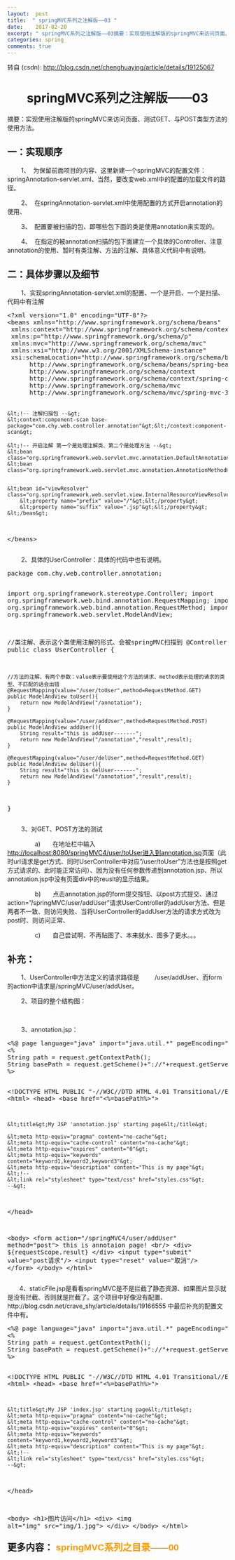 ```yaml
---
layout:  post
title:  " springMVC系列之注解版——03 "
date:    2017-02-20
excerpt: " springMVC系列之注解版——03摘要：实现使用注解版的springMVC来访问页面、测试GET、与POST类型方法的使用方法。一：实现顺序    1、 为保留前面项目的内容、这里新建一个springMVC的配置文件：springAnnotation-servlet.xml、当然，要改变web.xml中的配置的加载文件的路径。     2、 在springAnnotation-servlet.xml中使用配置的方式开启annotation的使用、     3、 配置要被扫描的包、即哪些包下面的类是使用annotation来实现的。     4、 在指定的被annotation扫描的包下面建立一个具体的Controller、注意annotation的使用、暂时有类注解、方法的注解、具体意义代码中有说明。二：具体步骤以及细节     1、实现springAnnotation-servlet.xml的配置、一个是开启、一个是扫描、代码中有注解<?xmlversion=1.0encoding=UTF-8?><beansxmlns=http://www.springframework.org/schema/beansxmlns:context=http://www.springframework.org/schema/contextxmlns:p=http://www.springframework.org/schema/pxmlns:mvc=http://www.springframework.org/schema/mvcxmlns:xsi=http://www.w3.org/2001/XMLSchema-instancexsi:schemaLocation=http://www.springframework.org/schema/beanshttp://www.springframework.org/schema/beans/spring-beans-3.0.xsdhttp://www.springframework.org/schema/contexthttp://www.springframework.org/schema/context/spring-context.xsdhttp://www.springframework.org/schema/mvchttp://www.springframework.org/schema/mvc/spring-mvc-3.0.xsd><!--注解扫描包--><context:component-scanbase-package=com.chy.web.controller.annotation></context:component-scan><!--开启注解第一个是处理注解类、第二个是处理方法--><beanclass=org.springframework.web.servlet.mvc.annotation.DefaultAnnotationHandlerMapping></bean><beanclass=org.springframework.web.servlet.mvc.annotation.AnnotationMethodHandlerAdapter></bean><beanid=viewResolverclass=org.springframework.web.servlet.view.InternalResourceViewResolver><propertyname=prefixvalue=/></property><propertyname=suffixvalue=.jsp></property></bean></beans>     2、具体的UserController：具体的代码中也有说明。packagecom.chy.web... "
categories: spring 
comments: true
---
```

转自 (csdn): http://blog.csdn.net/chenghuaying/article/details/19125067
<div class="skin_detail" id="article_content"> 
 <h1 style="text-align:center">springMVC系列之注解版——03</h1> 
 <div> 
 </div> 
 <p>摘要：实现使用注解版的springMVC来访问页面、测试GET、与POST类型方法的使用方法。</p> 
 <p> </p> 
 <h2>一：实现顺序</h2> 
 <div> 
 </div> 
 <p>&nbsp; &nbsp; &nbsp; &nbsp; 1、&nbsp; 为保留前面项目的内容、这里新建一个springMVC的配置文件：springAnnotation-servlet.xml、当然，要改变web.xml中的配置的加载文件的路径。</p> 
 <p>&nbsp; &nbsp; &nbsp; &nbsp;&nbsp;2、&nbsp; 在springAnnotation-servlet.xml中使用配置的方式开启annotation的使用、</p> 
 <p>&nbsp; &nbsp; &nbsp; &nbsp;&nbsp;3、&nbsp; 配置要被扫描的包、即哪些包下面的类是使用annotation来实现的。</p> 
 <p>&nbsp; &nbsp; &nbsp; &nbsp;&nbsp;4、&nbsp; 在指定的被annotation扫描的包下面建立一个具体的Controller、注意annotation的使用、暂时有类注解、方法的注解、具体意义代码中有说明。</p> 
 <p> </p> 
 <h2>二：具体步骤以及细节</h2> 
 <div> 
 </div> 
 <p>&nbsp; &nbsp; &nbsp; &nbsp;&nbsp;1、实现springAnnotation-servlet.xml的配置、一个是开启、一个是扫描、代码中有注解</p> 
 <p> </p> 
 <p></p> 
 <pre code_snippet_id="185572" snippet_file_name="blog_20140212_1_4631338" name="code" class="html">&lt;?xml version="1.0" encoding="UTF-8"?&gt;
&lt;beans xmlns="http://www.springframework.org/schema/beans"  
 xmlns:context="http://www.springframework.org/schema/context"  
 xmlns:p="http://www.springframework.org/schema/p"  
 xmlns:mvc="http://www.springframework.org/schema/mvc"  
 xmlns:xsi="http://www.w3.org/2001/XMLSchema-instance"  
 xsi:schemaLocation="http://www.springframework.org/schema/beans  
      http://www.springframework.org/schema/beans/spring-beans-3.0.xsd  
      http://www.springframework.org/schema/context  
      http://www.springframework.org/schema/context/spring-context.xsd  
      http://www.springframework.org/schema/mvc  
      http://www.springframework.org/schema/mvc/spring-mvc-3.0.xsd"&gt;
      
      
    &lt;!-- 注解扫描包 --&gt;
	&lt;context:component-scan base-package="com.chy.web.controller.annotation"&gt;&lt;/context:component-scan&gt;
	
	&lt;!-- 开启注解 第一个是处理注解类、第二个是处理方法 --&gt;
	&lt;bean class="org.springframework.web.servlet.mvc.annotation.DefaultAnnotationHandlerMapping"&gt;&lt;/bean&gt;	
	&lt;bean class="org.springframework.web.servlet.mvc.annotation.AnnotationMethodHandlerAdapter"&gt;&lt;/bean&gt;	
		
	
	&lt;bean id="viewResolver" class="org.springframework.web.servlet.view.InternalResourceViewResolver"&gt;
		&lt;property name="prefix" value="/"&gt;&lt;/property&gt;
		&lt;property name="suffix" value=".jsp"&gt;&lt;/property&gt;
	&lt;/bean&gt;
 &lt;/beans&gt;  </pre> 
 <p></p> 
 <p>&nbsp; &nbsp; &nbsp; &nbsp;&nbsp;2、具体的UserController：具体的代码中也有说明。</p> 
 <p> </p> 
 <p></p> 
 <pre code_snippet_id="185572" snippet_file_name="blog_20140212_2_2439511" name="code" class="java">package com.chy.web.controller.annotation;

import org.springframework.stereotype.Controller;
import org.springframework.web.bind.annotation.RequestMapping;
import org.springframework.web.bind.annotation.RequestMethod;
import org.springframework.web.servlet.ModelAndView;

//类注解、表示这个类使用注解的形式、会被springMVC扫描到
@Controller
public class UserController {
	
	//方法的注解、有两个参数：value表示要使用这个方法的请求、method表示处理的请求的类型、不匹配的话会出错
	@RequestMapping(value="/user/toUser",method=RequestMethod.GET)
	public ModelAndView toUser(){
		return new ModelAndView("/annotation");
	}

	@RequestMapping(value="/user/addUser",method=RequestMethod.POST)
	public ModelAndView addUser(){
		String result="this is addUser-------";
		return new ModelAndView("/annotation","result",result);
	}
	
	@RequestMapping(value="/user/delUser",method=RequestMethod.GET)
	public ModelAndView delUser(){
		String result="this is delUser-------";
		return new ModelAndView("/annotation","result",result);
	}	
}</pre> 
 <p></p> 
 <p>&nbsp; &nbsp; &nbsp; &nbsp;&nbsp;3、对GET、POST方法的测试</p> 
 <p>&nbsp; &nbsp; &nbsp; &nbsp;&nbsp;&nbsp; &nbsp; &nbsp; &nbsp;&nbsp;a)&nbsp;&nbsp;&nbsp;&nbsp;&nbsp;&nbsp;&nbsp;在地址栏中输入<a target="_blank" href="http://localhost:8080/springMVC4/user/toUser%20%E8%BF%9B%E5%85%A5%E5%88%B0annotation.jsp"><span style="color:windowtext">http://localhost:8080/springMVC4/user/toUser</span><span style="color:windowtext">进入到</span><span style="color:windowtext">annotation.jsp</span></a>页面（此时url请求是get方式、同时UserController中对应”/user/toUser”方法也是按照get方式请求的、此时能正常访问）、因为没有任何参数传递到annotation.jsp、所以annotation.jsp中没有页面div中的reuslt的显示结果。</p> 
 <p>&nbsp; &nbsp; &nbsp; &nbsp;&nbsp;&nbsp; &nbsp; &nbsp; &nbsp;&nbsp;b)&nbsp;&nbsp;&nbsp;&nbsp;&nbsp;&nbsp;&nbsp;点击annotation.jsp的form提交按钮、以post方式提交、通过action=”/springMVC/user/addUser”请求UserController的addUser方法、但是两者不一致、则访问失败、当将UserController的addUser方法的请求方式改为post时、则访问正常、</p> 
 <p>&nbsp; &nbsp; &nbsp; &nbsp;&nbsp;&nbsp; &nbsp; &nbsp; &nbsp;&nbsp;c)&nbsp;&nbsp;&nbsp;&nbsp;&nbsp;&nbsp;&nbsp;自己尝试啊、不再贴图了、本来就水、图多了更水。。。</p> 
 <h2>补充：</h2> 
 <p>&nbsp; &nbsp; &nbsp; &nbsp;&nbsp;1、UserController中方法定义的请求路径是&nbsp;&nbsp;&nbsp;&nbsp;&nbsp;&nbsp;&nbsp;&nbsp; /user/addUser、而form的action中请求是/springMVC/user/addUser。</p> 
 <p>&nbsp; &nbsp; &nbsp; &nbsp;&nbsp;2、项目的整个结构图：</p> 
 <p>&nbsp; &nbsp; &nbsp; &nbsp; &nbsp; &nbsp; &nbsp; &nbsp; &nbsp; &nbsp; &nbsp; &nbsp; &nbsp; &nbsp; &nbsp;&nbsp;<img src="http://img.blog.csdn.net/20140212173449218?watermark/2/text/aHR0cDovL2Jsb2cuY3Nkbi5uZXQvY3JhdmVfc2h5/font/5a6L5L2T/fontsize/400/fill/I0JBQkFCMA==/dissolve/70/gravity/Center" alt=""> </p> 
 <p> </p> 
 <p>&nbsp; &nbsp; &nbsp; &nbsp; 3、annotation.jsp： </p> 
 <p></p>
 <pre code_snippet_id="185572" snippet_file_name="blog_20140320_3_3149054" name="code" class="html">&lt;%@ page language="java" import="java.util.*" pageEncoding="UTF-8"%&gt;
&lt;%
String path = request.getContextPath();
String basePath = request.getScheme()+"://"+request.getServerName()+":"+request.getServerPort()+path+"/";
%&gt;

&lt;!DOCTYPE HTML PUBLIC "-//W3C//DTD HTML 4.01 Transitional//EN"&gt;
&lt;html&gt;
  &lt;head&gt;
    &lt;base href="&lt;%=basePath%&gt;"&gt;
    
    &lt;title&gt;My JSP 'annotation.jsp' starting page&lt;/title&gt;
    
	&lt;meta http-equiv="pragma" content="no-cache"&gt;
	&lt;meta http-equiv="cache-control" content="no-cache"&gt;
	&lt;meta http-equiv="expires" content="0"&gt;    
	&lt;meta http-equiv="keywords" content="keyword1,keyword2,keyword3"&gt;
	&lt;meta http-equiv="description" content="This is my page"&gt;
	&lt;!--
	&lt;link rel="stylesheet" type="text/css" href="styles.css"&gt;
	--&gt;

  &lt;/head&gt;
  
  &lt;body&gt;
  		&lt;form action="/springMVC4/user/addUser" method="post"&gt;
  			this is annotaion page!
  			&lt;br/&gt;
  			&lt;div&gt;
  				${requestScope.result}
  			&lt;/div&gt;
  			&lt;input type="submit" value="post请求"/&gt;
  			&lt;input type="reset" value="取消"/&gt;
  		&lt;/form&gt;
  &lt;/body&gt;
&lt;/html&gt;
</pre>
 <p></p> 
 <p> </p> 
 <p><span style="white-space:pre">&nbsp; &nbsp; &nbsp; &nbsp;</span>4、staticFile.jsp是看看springMVC是不是拦截了静态资源、如果图片显示就是没有拦截、否则就是拦截了。这个项目中好像没有配置、http://blog.csdn.net/crave_shy/article/details/19166555 中最后补充的配置文件中有。</p> 
 <p> </p> 
 <pre code_snippet_id="185572" snippet_file_name="blog_20140320_4_5864269" name="code" class="html">&lt;%@ page language="java" import="java.util.*" pageEncoding="UTF-8"%&gt;
&lt;%
String path = request.getContextPath();
String basePath = request.getScheme()+"://"+request.getServerName()+":"+request.getServerPort()+path+"/";
%&gt;

&lt;!DOCTYPE HTML PUBLIC "-//W3C//DTD HTML 4.01 Transitional//EN"&gt;
&lt;html&gt;
  &lt;head&gt;
    &lt;base href="&lt;%=basePath%&gt;"&gt;
    
    &lt;title&gt;My JSP 'index.jsp' starting page&lt;/title&gt;
	&lt;meta http-equiv="pragma" content="no-cache"&gt;
	&lt;meta http-equiv="cache-control" content="no-cache"&gt;
	&lt;meta http-equiv="expires" content="0"&gt;    
	&lt;meta http-equiv="keywords" content="keyword1,keyword2,keyword3"&gt;
	&lt;meta http-equiv="description" content="This is my page"&gt;
	&lt;!--
	&lt;link rel="stylesheet" type="text/css" href="styles.css"&gt;
	--&gt;
  &lt;/head&gt;
  
  &lt;body&gt;
  		&lt;h1&gt;图片访问&lt;/h1&gt;
  		&lt;div&gt;
  			&lt;img alt="img" src="img/1.jpg"&gt;
  		&lt;/div&gt;
  &lt;/body&gt;
&lt;/html&gt;
</pre>  
 <p> </p> 
 <p></p> 
 <h2 style="margin:0px; padding:0px; font-family:Arial; line-height:26px">更多内容：&nbsp;<a target="_blank" href="http://blog.csdn.net/crave_shy/article/details/19089979" style="color:rgb(255,153,0); text-decoration:none">springMVC系列之目录——00</a></h2>  
 <p></p> 
 <link rel="stylesheet" href="http://static.blog.csdn.net/public/res-min/markdown_views.css?v=1.0"> 
</div>